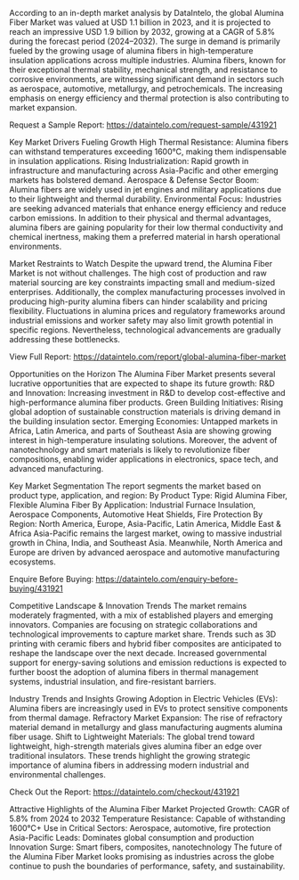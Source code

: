 According to an in-depth market analysis by DataIntelo, the global Alumina Fiber Market was valued at USD 1.1 billion in 2023, and it is projected to reach an impressive USD 1.9 billion by 2032, growing at a CAGR of 5.8% during the forecast period (2024–2032). The surge in demand is primarily fueled by the growing usage of alumina fibers in high-temperature insulation applications across multiple industries.
Alumina fibers, known for their exceptional thermal stability, mechanical strength, and resistance to corrosive environments, are witnessing significant demand in sectors such as aerospace, automotive, metallurgy, and petrochemicals. The increasing emphasis on energy efficiency and thermal protection is also contributing to market expansion.

Request a Sample Report: https://dataintelo.com/request-sample/431921

Key Market Drivers Fueling Growth
High Thermal Resistance: Alumina fibers can withstand temperatures exceeding 1600°C, making them indispensable in insulation applications.
Rising Industrialization: Rapid growth in infrastructure and manufacturing across Asia-Pacific and other emerging markets has bolstered demand.
Aerospace & Defense Sector Boom: Alumina fibers are widely used in jet engines and military applications due to their lightweight and thermal durability.
Environmental Focus: Industries are seeking advanced materials that enhance energy efficiency and reduce carbon emissions.
In addition to their physical and thermal advantages, alumina fibers are gaining popularity for their low thermal conductivity and chemical inertness, making them a preferred material in harsh operational environments.

Market Restraints to Watch
Despite the upward trend, the Alumina Fiber Market is not without challenges. The high cost of production and raw material sourcing are key constraints impacting small and medium-sized enterprises. Additionally, the complex manufacturing processes involved in producing high-purity alumina fibers can hinder scalability and pricing flexibility.
Fluctuations in alumina prices and regulatory frameworks around industrial emissions and worker safety may also limit growth potential in specific regions. Nevertheless, technological advancements are gradually addressing these bottlenecks.

View Full Report: https://dataintelo.com/report/global-alumina-fiber-market

Opportunities on the Horizon
The Alumina Fiber Market presents several lucrative opportunities that are expected to shape its future growth:
R&D and Innovation: Increasing investment in R&D to develop cost-effective and high-performance alumina fiber products.
Green Building Initiatives: Rising global adoption of sustainable construction materials is driving demand in the building insulation sector.
Emerging Economies: Untapped markets in Africa, Latin America, and parts of Southeast Asia are showing growing interest in high-temperature insulating solutions.
Moreover, the advent of nanotechnology and smart materials is likely to revolutionize fiber compositions, enabling wider applications in electronics, space tech, and advanced manufacturing.

Key Market Segmentation
The report segments the market based on product type, application, and region:
By Product Type: Rigid Alumina Fiber, Flexible Alumina Fiber
By Application: Industrial Furnace Insulation, Aerospace Components, Automotive Heat Shields, Fire Protection
By Region: North America, Europe, Asia-Pacific, Latin America, Middle East & Africa
Asia-Pacific remains the largest market, owing to massive industrial growth in China, India, and Southeast Asia. Meanwhile, North America and Europe are driven by advanced aerospace and automotive manufacturing ecosystems.

Enquire Before Buying: https://dataintelo.com/enquiry-before-buying/431921

Competitive Landscape & Innovation Trends
The market remains moderately fragmented, with a mix of established players and emerging innovators. Companies are focusing on strategic collaborations and technological improvements to capture market share. Trends such as 3D printing with ceramic fibers and hybrid fiber composites are anticipated to reshape the landscape over the next decade.
Increased governmental support for energy-saving solutions and emission reductions is expected to further boost the adoption of alumina fibers in thermal management systems, industrial insulation, and fire-resistant barriers.

Industry Trends and Insights
Growing Adoption in Electric Vehicles (EVs): Alumina fibers are increasingly used in EVs to protect sensitive components from thermal damage.
Refractory Market Expansion: The rise of refractory material demand in metallurgy and glass manufacturing augments alumina fiber usage.
Shift to Lightweight Materials: The global trend toward lightweight, high-strength materials gives alumina fiber an edge over traditional insulators.
These trends highlight the growing strategic importance of alumina fibers in addressing modern industrial and environmental challenges.

Check Out the Report: https://dataintelo.com/checkout/431921

Attractive Highlights of the Alumina Fiber Market
Projected Growth: CAGR of 5.8% from 2024 to 2032
Temperature Resistance: Capable of withstanding 1600°C+
Use in Critical Sectors: Aerospace, automotive, fire protection
Asia-Pacific Leads: Dominates global consumption and production
Innovation Surge: Smart fibers, composites, nanotechnology
The future of the Alumina Fiber Market looks promising as industries across the globe continue to push the boundaries of performance, safety, and sustainability.

